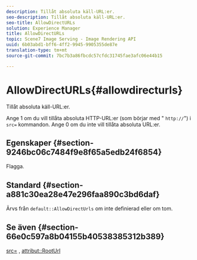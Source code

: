 ```yaml
---
description: Tillåt absoluta käll-URL:er.
seo-description: Tillåt absoluta käll-URL:er.
seo-title: AllowDirectURLs
solution: Experience Manager
title: AllowDirectURLs
topic: Scene7 Image Serving - Image Rendering API
uuid: 6b03abd1-bff6-4ff2-9945-9905355de87e
translation-type: tm+mt
source-git-commit: 7bc7b3a86fbcdc57cfdc31745fae3afc06e44b15

---
```



# AllowDirectURLs{#allowdirecturls}

Tillåt absoluta käll-URL:er.

Ange 1 om du vill tillåta absoluta HTTP-URL:er (som börjar med &quot; `http://`&quot;) i `src=` kommandon. Ange 0 om du inte vill tillåta absoluta URL:er.

## Egenskaper {#section-9246bc06c7484f9e8f65a5edb24f6854}

Flagga.

## Standard {#section-a881c30ea28e47e296faa890c3bd6daf}

Ärvs från `default::AllowDirectUrls` om inte definierad eller om tom.

## Se även {#section-66e0c597a8b04155b40538385312b389}

[src=](../../../../../ir-api/http-protocol/image-rendering-api-ref/c-ir-http-protocol-ref/c-ir-http-protocol-command-reference/r-ir-src.md#reference-62c98abad22149d68d405ed6aaff8272) , [attribut::RootUrl](../../../../../ir-api/material-cat/image-rendering-api-ref/c-ir-material-catalog/c-ir-attributes-reference/r-ir-rooturl.md#reference-b8d706a573814802bd6794223cc78402)
